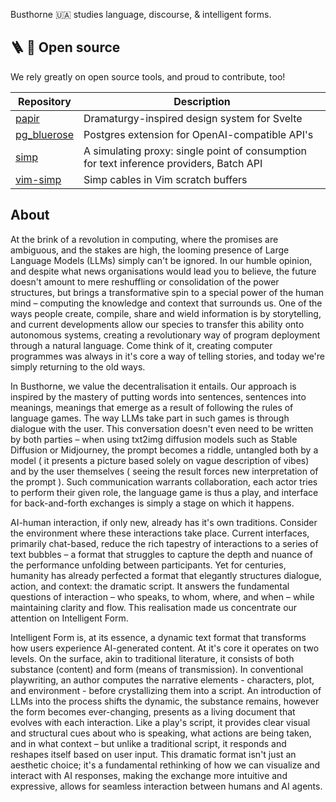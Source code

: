 Busthorne 🇺🇦 studies language, discourse, & intelligent forms.

## 🪜 🔨 Open source
We rely greatly on open source tools, and proud to contribute, too!

| Repository | Description |
|-|-|
| [papir][1] | Dramaturgy-inspired design system for Svelte |
| [pg_bluerose][2] | Postgres extension for OpenAI-compatible API's |
| [simp][3] | A simulating proxy: single point of consumption for text inference providers, Batch API |
| [vim-simp][4] | Simp cables in Vim scratch buffers |

## About

At the brink of a revolution in computing, where the promises are ambiguous, and the stakes are high, the looming presence of Large Language Models (LLMs) simply can't be ignored. In our humble opinion, and despite what news organisations would lead you to believe, the future doesn't amount to mere reshuffling or consolidation of the power structures, but brings a transformative spin to a special power of the human mind – computing the knowledge and context that surrounds us. One of the ways people create, compile, share and wield information is by storytelling, and current developments allow our species to transfer this ability onto autonomous systems, creating a revolutionary way of program deployment through a natural language. Come think of it, creating computer programmes was always in it's core a way of telling stories, and today we're simply returning to the old ways.

In Busthorne, we value the decentralisation it entails. Our approach is inspired by the mastery of putting words into sentences, sentences into meanings, meanings that emerge as a result of following the rules of language games. The way LLMs take part in such games is through dialogue with the user. This conversation doesn't even need to be written by both parties – when using txt2img diffusion models such as Stable Diffusion or Midjourney, the prompt becomes a riddle, untangled both by a model ( it presents a picture based solely on vague description of vibes) and by the user themselves ( seeing the result forces new interpretation of the prompt ).  Such communication warrants collaboration, each actor tries to perform their given role, the language game is thus a play, and interface for back-and-forth exchanges is simply a stage on which it happens.

AI-human interaction, if only new, already has it's own traditions. Consider the environment where these interactions take place. Current interfaces, primarily chat-based, reduce the rich tapestry of interactions to a series of text bubbles – a format that struggles to capture the depth and nuance of the performance unfolding between participants. Yet for centuries, humanity has already perfected a format that elegantly structures dialogue, action, and context: the dramatic script. It answers the fundamental questions of interaction – who speaks, to whom, where, and when – while maintaining clarity and flow. This realisation made us concentrate our attention on Intelligent Form.

Intelligent Form is, at its essence, a dynamic text format that transforms how users experience AI-generated content. At it's core it operates on two levels.  On the surface, akin to traditional literature, it consists of both substance (content) and form (means of transmission). In conventional playwriting, an author computes the narrative elements - characters, plot, and environment - before crystallizing them into a script. An introduction of LLMs into the process shifts the dynamic, the substance remains, however the form becomes ever-changing, presents as a living document that evolves with each interaction. Like a play's script, it provides clear visual and structural cues about who is speaking, what actions are being taken, and in what context – but unlike a traditional script, it responds and reshapes itself based on user input. This dramatic format isn't just an aesthetic choice; it's a fundamental rethinking of how we can visualize and interact with AI responses, making the exchange more intuitive and expressive, allows for seamless interaction between humans and AI agents.

[1]: https://github.com/busthorne/papir
[2]: https://github.com/busthorne/pg_bluerose
[3]: https://github.com/busthorne/simp
[4]: https://github.com/busthorne/vim-simp
